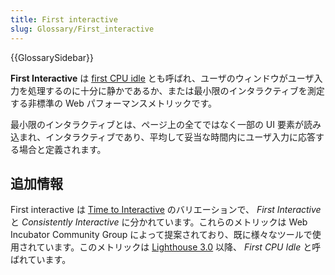```yaml
---
title: First interactive
slug: Glossary/First_interactive
---
```


{{GlossarySidebar}}

**First Interactive** は [first CPU idle](/ja/docs/Glossary/First_CPU_idle) とも呼ばれ、ユーザのウィンドウがユーザ入力を処理するのに十分に静かであるか、または最小限のインタラクティブを測定する非標準の Web パフォーマンスメトリックです。

最小限のインタラクティブとは、ページ上の全てではなく一部の UI 要素が読み込まれ、インタラクティブであり、平均して妥当な時間内にユーザ入力に応答する場合と定義されます。

## 追加情報

First interactive は [Time to Interactive](/ja/docs/Glossary/Time_to_interactive) のバリエーションで、 _First Interactive_ と _Consistently Interactive_ に分かれています。これらのメトリックは Web Incubator Community Group によって提案されており、既に様々なツールで使用されています。このメトリックは [Lighthouse 3.0](https://developers.google.com/web/tools/lighthouse/) 以降、 _First CPU Idle_ と呼ばれています。

